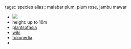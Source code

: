 tags:: species
alias:: malabar plum, plum rose, jambu mawar

- ![](https://peach-geographical-bat-397.mypinata.cloud/ipfs/QmcMyq8MvEzMKcx4Hcrf84yhBjNothDJzznMiPyAC1caXG)
- height: up to 10m
- [plantsofasia](http://www.plantsofasia.com/index/syzygium_jambos/0-303)
- [wiki](https://en.wikipedia.org/wiki/Syzygium_jambos)
- [tokopedia](https://www.tokopedia.com/plantismeid/syzygium-jambos-rose-apple-pomarosa-pohon-buah-segar-jambu-mawar?extParam=ivf%3Dfalse%26src%3Dsearch)
-